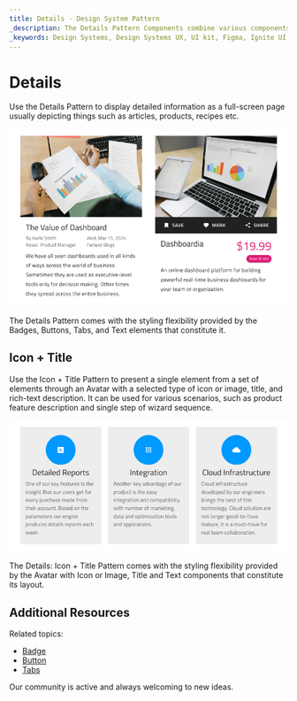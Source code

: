 ```yaml
---
title: Details - Design System Pattern
_description: The Details Pattern Components combine various components in order to display detailed information about application-scenario objects. 
_keywords: Design Systems, Design Systems UX, UI kit, Figma, Ignite UI for Angular, Figma to Angular, Angular, Angular Design System, Export code from Figma, Design Kits for Angular, Figma HTML, Figma to HTML, Figma UI kits
---
```


# Details

Use the Details Pattern to display detailed information as a full-screen page usually depicting things such as articles, products, recipes etc.

<img class="responsive-img" src="../images/details_demo.png" srcset="../images/details_demo@2x.png 2x" />

The Details Pattern comes with the styling flexibility provided by the Badges, Buttons, Tabs, and Text elements that constitute it.

## Icon + Title 

Use the Icon + Title Pattern to present a single element from a set of elements through an Avatar with a selected type of icon or image, title, and rich-text description. It can be used for various scenarios, such as product feature description and single step of wizard sequence.

<img class="responsive-img" src="../images/icon_title.png" srcset="../images/icon_title@2x.png 2x" />

The Details: Icon + Title Pattern comes with the styling flexibility provided by the Avatar with Icon or Image, Title and Text components that constitute its layout.

## Additional Resources

Related topics:

- [Badge](../components/badge.md)
- [Button](../components/button.md)
- [Tabs](../components/tabs.md)

Our community is active and always welcoming to new ideas.


